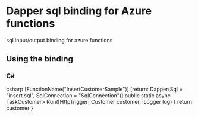 # Dapper sql binding for Azure functions
sql input/output binding for azure functions

## Using the binding

### C#
csharp [FunctionName("InsertCustomerSample")]
  [return: Dapper(Sql = "insert.sql", SqlConnection = "SqlConnection")]
  public static async TaskCustomer> Run([HttpTrigger] Customer customer, ILogger log)
  {
    return customer
  }
